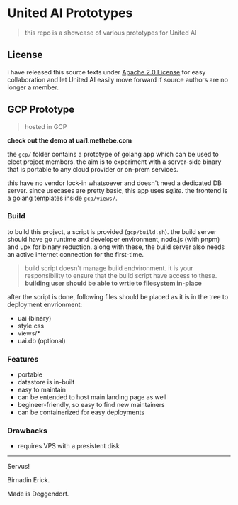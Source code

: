 # United AI Prototypes

> this repo is a showcase of various prototypes for United AI

## License

i have released this source texts under [Apache 2.0 License](LICENSE.md) for
easy collaboration and let United AI easily move forward if source authors
are no longer a member.

## GCP Prototype

> hosted in GCP

**check out the demo at uai1.methebe.com**

the `gcp/` folder contains a prototype of golang app which can be used to
elect project members. the aim is to experiment with a server-side binary that
is portable to any cloud provider or on-prem services.

this have no vendor lock-in whatsoever and doesn't need a dedicated DB server.
since usecases are pretty basic, this app uses _sqlite_. the frontend is
a golang templates inside `gcp/views/`.

### Build

to build this project, a script is provided (`gcp/build.sh`). the build server
should have go runtime and developer environment, node.js (with pnpm) and upx
for binary reduction. along with these, the build server also needs an active
internet connection for the first-time.

> build script doesn't manage build endvironment. it is your responsibility to
> ensure that the build script have access to these. **building user should be
> able to wrtie to filesystem in-place**

after the script is done, following files should be placed as it is in the
tree to deployment envrionment:

- uai (binary)
- style.css
- views/\*
- uai.db (optional)

### Features

- portable
- datastore is in-built
- easy to maintain
- can be entended to host main landing page as well
- begineer-friendly, so easy to find new maintainers
- can be containerized for easy deployments

### Drawbacks

- requires VPS with a presistent disk

---

Servus!

Birnadin Erick.

Made is Deggendorf.
